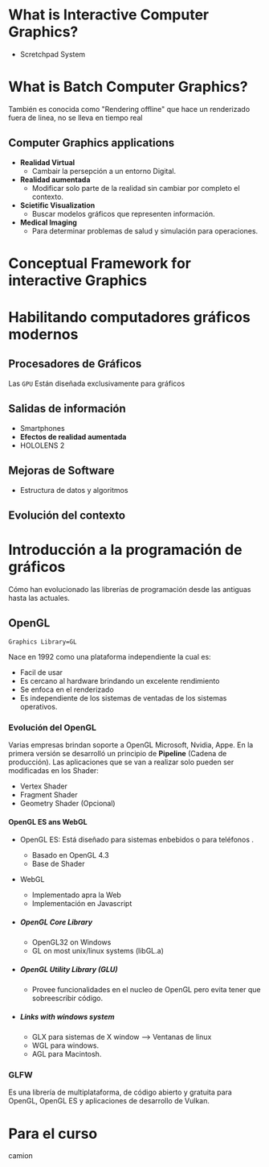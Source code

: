 # What is Interactive Computer Graphics?
- Scretchpad System
# What is Batch Computer Graphics?
También es conocida como "Rendering offline" que hace un renderizado fuera de linea, no se lleva en tiempo real
## Computer Graphics applications
- **Realidad Virtual**
	-  Cambair la persepción a un entorno Digital.
- **Realidad aumentada**
	- Modificar solo parte de la realidad sin cambiar por completo el contexto.
- **Scietific Visualization**
	- Buscar modelos gráficos que representen información.
- **Medical Imaging**
	- Para determinar problemas de salud y simulación para operaciones.
# Conceptual Framework for interactive Graphics

# Habilitando computadores gráficos modernos
## Procesadores de Gráficos
Las `GPU` Están diseñada exclusivamente para gráficos
## Salidas de información
- Smartphones
- **Efectos de realidad aumentada**
- HOLOLENS 2
## Mejoras de Software
- Estructura de datos y algoritmos
## Evolución del contexto
# Introducción a la programación de gráficos
Cómo han evolucionado las librerías de programación desde las antiguas hasta las actuales.
## OpenGL
	Graphics Library=GL
Nace en 1992 como una plataforma independiente la cual es:
- Facil de usar
- Es cercano al hardware brindando un excelente rendimiento
- Se enfoca en el renderizado
- Es independiente de los sistemas de ventadas de los sistemas operativos.
### Evolución del OpenGL
Varias empresas brindan soporte a OpenGL Microsoft, Nvidia, Appe.
En la primera versión se desarrolló un principio de **Pipeline** (Cadena de producción).
Las aplicaciones que se van a realizar solo pueden ser modificadas en los Shader:
- Vertex Shader
- Fragment Shader
- Geometry Shader (Opcional)
#### OpenGL ES ans WebGL
- OpenGL ES: Está diseñado para sistemas enbebidos o para teléfonos .
	- Basado en OpenGL 4.3
	- Base de Shader
- WebGL
	- Implementado apra la Web
	- Implementación en Javascript

- ##### OpenGL Core Library
	- OpenGL32 on Windows
	- GL on most unix/linux systems (libGL.a)
- ##### OpenGL Utility Library (GLU)
	- Provee funcionalidades en el nucleo de OpenGL pero evita tener que sobreescribir código.
- ##### Links with windows system
	- GLX para sistemas de X window --> Ventanas de linux
	- WGL para windows.
	- AGL para Macintosh.

### GLFW
Es una librería de multiplataforma, de código abierto y gratuita para OpenGL, OpenGL ES y aplicaciones de desarrollo de Vulkan.
# Para el curso
camion 